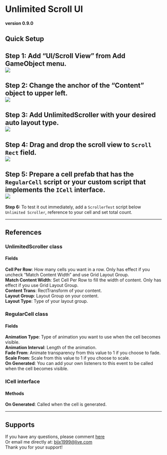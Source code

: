 # Unlimited Scroll UI
#### version 0.9.0 

## Quick Setup
**Step 1:** Add “UI/Scroll View” from Add GameObject menu.  
![](.\Tools\DocFx\docfx_project\images\1.png)
----

**Step 2:** Change the anchor of the “Content” object to upper left.  
![](.\Tools\DocFx\docfx_project\images\2.png)
----

**Step 3:** Add UnlimitedScroller with your desired auto layout type.  
![](.\Tools\DocFx\docfx_project\images\3.png)
----

**Step 4:** Drag and drop the scroll view to `Scroll Rect` field.  
![](.\Tools\DocFx\docfx_project\images\4.png)
----

**Step 5:** Prepare a cell prefab that has the `RegularCell` script or your custom script that implements the `ICell` interface.  
![](.\Tools\DocFx\docfx_project\images\5.png)
----

**Step 6:** To test it out immediately, add a `ScrollerTest` script below `Unlimited Scroller`, reference to your cell and set total count.  

----
## References
### UnlimitedScroller  class  
#### Fields  
**Cell Per Row**: How many cells you want in a row. Only has effect if you uncheck “Match Content Width” and use Grid Layout Group.  
**Match Content Width**: Set Cell Per Row to fill the width of content. Only has effect if you use Grid Layout Group.  
**Content Trans**: RectTransform of your content.  
**Layout Group**: Layout Group on your content.  
**Layout Type**: Type of your layout group.  

### RegularCell  class
#### Fields
**Animation Type**: Type of animation you want to use when the cell becomes visible.  
**Animation Interval**: Length of the animation.  
**Fade From**: Animate transparency from this value to 1 if you choose to fade.  
**Scale From**: Scale from this value to 1 if you choose to scale.  
**On Generated**: You can add your own listeners to this event to be called when the cell becomes visible.  

### ICell interface
#### Methods
**On Generated**: Called when the cell is generated.  

----
## Supports
If you have any questions, please comment [here](http://u3d.as/2z2a)  
Or email me directly at: bjjx1999@live.com  
Thank you for your support!
